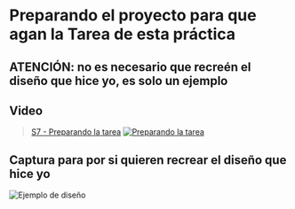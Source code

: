 # Preparando el proyecto para que agan la Tarea de esta práctica

## ATENCIÓN: no es necesario que recreén el diseño que hice yo, es solo un ejemplo

## Video
> [S7 - Preparando la tarea](https://1drv.ms/u/s!AvB-2ztiY9QqgpU3NVKo9aPz7sU42g?e=2RC8ec)
[![Preparando la tarea](./thumbnail1.png)](https://1drv.ms/u/s!AvB-2ztiY9QqgpU3NVKo9aPz7sU42g?e=2RC8ec "Preparando la tarea")

## Captura para por si quieren recrear el diseño que hice yo

![Ejemplo de diseño](./thumbnail2.png)